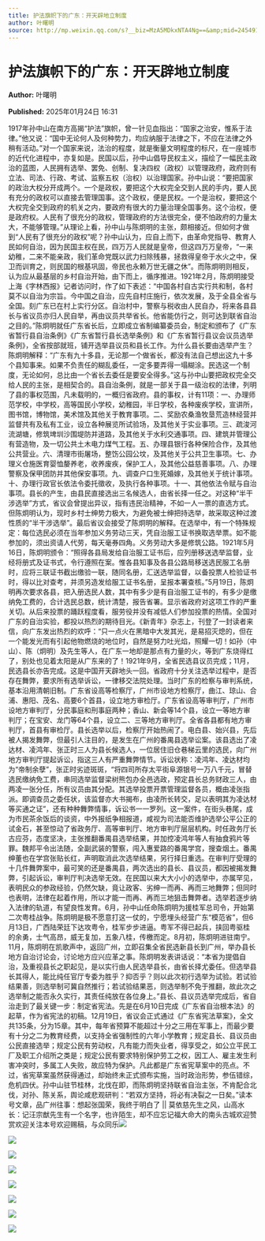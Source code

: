 ```yaml
---
title: 护法旗帜下的广东：开天辟地立制度
author: 叶曙明
source: http://mp.weixin.qq.com/s?__biz=MzA5MDkxNTA4Ng==&amp;mid=2454916528&amp;idx=1&amp;sn=cae4393f0f5b81baa79818f226554643&amp;chksm=87a3c5d1b0d44cc72968c5f338be7e7e470d80f9e2f20abfd89db42c4cb84c1cbd64d1b48831&poc_token=HJ_Do2ejHyO-wNZGG8Q1S8FdPgy1YBBEob-nUEme
---
```


# 护法旗帜下的广东：开天辟地立制度

**Author:** 叶曙明

**Published:** 2025年01月24日 16:31

1917年孙中山在南方高揭“护法”旗帜，曾一针见血指出：“国家之治安，惟系于法律。”他又说：“国中无论何人及何种势力，均应纳服于法律之下，不应在法律之外稍有活动。”对一个国家来说，法治的程度，就是衡量文明程度的标尺，在一座城市的近代化进程中，亦复如是。民国以后，孙中山倡导民权主义，描绘了一幅民主政治的蓝图，人民拥有选举、罢免、创制、复决四权（政权）以管理政府，政府则有立法、司法、行政、考试、监察五权（治权）以治理国家。孙中山说：“要把国家的政治大权分开成两个。一个是政权，要把这个大权完全交到人民的手内，要人民有充分的政权可以直接去管理国事。这个政权，便是民权。一个是治权，要把这个大权完全交到政府的机关之内，要政府有很大的力量治理全国事务。这个治权，便是政府权。人民有了很充分的政权，管理政府的方法很完全，便不怕政府的力量太大，不能够管理。”从理论上看，孙中山与陈炯明的主张，颇相接近。但如何才做到“人民有了很充分的政权”呢？孙中山认为，应自上而下，由革命党指导、教育人民如何自治，因为民国主权在民，四万万人民就是皇帝，但这四万万皇帝，“一来幼稚，二来不能亲政，我们革命党既以武力扫除残暴，拯救得皇帝于水火之中，保卫而训育之，则民国的根基巩固，帝民也永赖万世无疆之休”。而陈炯明则相反，认为应从最基层的乡村自治开始，由下而上，循序推进。1921年2月，陈炯明接受上海《字林西报》记者访问时，作了如下表述：“中国各村自古实行共和制，各村莫不以自治为宗旨。今中国之自治，应先自村庄施行，依次发展，及于全县全省与全国。刻广东已在村上实行分区。自治村中，警察与税收由人民自办，将来各县县长与省议员亦归人民自举，再由议员共举省长。他省能仿行之，则可达到联省自治之目的。”陈炯明就任广东省长后，立即成立省制编纂委员会，制定和颁布了《广东省暂行县自治条例》《广东省暂行县长选举条例》和《广东省暂行县议会议员选举条例》，全省按部就班，铺开选举县议员和县长工作。为什么县长要由选举产生？陈炯明解释：“广东有九十多县，无论那一个做省长，都没有法自己想出这九十多个县知事来。如果不负责任的糊乱委任，一定多要弄得一塌糊涂。民选这一个制度，无论如何，总比由一个省长去委任是要安全得多。”这与孙中山要把政权完全交给人民的主张，是相契合的。县自治条例，就是一部关于县一级治权的法律，列明了县的事权范围，凡未载明的，一概归省政府。县的事权，计有11项：一、办理师范学校，中学校，高等国民小学校，幼稚园，半日学校，各种废疾学校，宣讲所，图书馆，博物馆，美术馆及其他关于教育事项。二、奖励农桑渔牧垦荒造林经营并监督共有及私有工业，设立各种展览所试验场，及其他关于实业事项。三、疏浚河流湖塘，修筑埤圳沙围堤防并道路，及其他关于水利交通事项。四、建筑并管理公有营造物，及一切公共土木电力煤气工程。五、办理县银行各种保险合作，及其他公共营业。六、清理市街屠场，整饬公园公坟，及其他关于公共卫生事项。七、办理义仓施医育婴恤嫠养老，收养废疾，保护工人，及其他公益慈善事项。八、办理警察及保甲团防并其他保安事项。九、调查户口生死婚嫁，及其他关于统计事项。十、办理行政官长依法令委托徵收，及执行各种事项。十一、其他依法令赋与自治事项。县长的产生，由县民直接选出三名候选人，由省长择一任之。对这种“半干涉选举”方式，省议会曾提出异议，指有违民治精神，不如一人一票的直选方式。但陈炯明认为，现时乡村士绅势力极大，为避免被士绅把持选举，故采取这种过渡性质的“半干涉选举”。最后省议会接受了陈炯明的解释。在选举中，有一个特殊规定：每位选民必须在当年参加义务劳动三天，凭自治服工证书换取选举票。如不能参加的，须出资请人代劳，每天毫券四角。义务劳动大多是修筑公路。1921年5月16日，陈炯明颁令：“照得各县局发给自治服工证书后，应列册移送选举监督，业经将册式及证书式，令行遵照在案。惟各县知事及各县公路局移送选民服工名册时，应将三联证书截出缴验一联，随同名册，汇送选举监督，以备投票人检验证书时，得以比对查考，并须另造发给服工证书名册，呈报本署查核。”5月19日，陈炯明再次要求各县，把入册选民人数，其中有多少是有自治服工证书的，有多少是缴纳免工费的，合计选民总数，统计清楚，报告省署。显示省政府对这项工作的严重关切。从后来投票的踊跃程度看，服劳役并没有减低人们参加投票的热情。全国对广东的自治实验，都投以热烈的期待目光。《新青年》杂志上，刊登了一封读者来信，向广东发出热烈的欢呼：“只一点火在黑暗中大发其光，是易招灭熄的，但在一个能发光而有引起他物燃烧的地位时，自然是努力吐光焰，照耀一切！如孙（中山）、陈（炯明）及先生等人，在广东一地却是那点有力量的火，等到广东烧得红了，别处也见着太阳是从广东来的了！1921年9月，全省民选县议员完成；11月，民选县长亦告完成。这是中国开天辟地头一回。省政府十分关注选举过程中，是否存在舞弊，要求所有选举诉讼，一律移交法院处理。当时广东的检察与审判系统，基本沿用清朝旧制。广东省设高等检察厅，广州市设地方检察厅，曲江、琼山、合浦、惠阳、茂名、高要6个首县，设立地方审检厅。广东省设高等审判厅，广州市设地方审判厅，分民事庭和刑事庭两种；香山、新会等14个县，设立一等地方审判厅；在宝安、龙门等64个县，设立二、三等地方审判厅。全省各县都有地方审判厅，首县有审检厅。县长选举以后，检察厅开始热闹了。电白县、始兴县，先后被人揭发舞弊，但最引人注目的，是发生在广州的番禺县选举讼案。该县选出了凌达材、凌鸿年、张正时三人为县长候选人，一位居住旧仓巷梯云里的选民，向广州地方审判厅提起诉讼，指这三人有严重舞弊情节。诉讼状称：凌鸿年、凌达材均为“帝制余孽”，张正时劣迹斑斑，“将四司所存太平街阜源银号一万八千元，冒替选民缴纳免工费，串同选举监督梁树熊包办全邑选政，预定县长总务财政三人，由两凌一张分任，所有议员由其分配。其选举投票开票管理监督各员，概由凌张指派。即调查员之委任状，该监督亦大书揭布，由凌所长转交，足以表明其为凌达材等买通之证”，还有种种舞弊情事，诉讼书一一罗列。这一案件，在街头巷尾，成为市民茶余饭后的谈资，中外报纸争相报道，咸视为司法能否维护选举公平公正的试金石，甚至惊动了省政务厅、高等审判厅、地方审判厅层层机构。时任政务厅长古应芬，态度坚决，主张推翻番禺县选举结果，并加控凌鸿年等人有抽食鸦片等罪。魏邦平令出法随，全副武装的警察，闯入惠爱路的番禺学宫，搜查烟土。番禺绅董也在学宫张贴长红，声明取消此次选举结果，另行择日重选。在审判厅受理的十几件舞弊案中，最可笑的还是番禺县，两次选出的县长、县议员，都因被揭发舞弊，引起诉讼，审判厅判决选举无效。在民国以来大大小小的选举中，亦属罕见，表明民众的参政经验，仍然欠缺，竟让政客、劣绅一而再、再而三地舞弊；但同时也表明，法律在起着作用，所以才能一而再、再而三地狙击舞弊者。选举若逐步纳入法律的轨道，有望良性发育。6月，孙中山任命陈炯明为援桂军总司令，开始第二次粤桂战争。陈炯明是极不愿意打这一仗的，宁愿埋头经营广东“模范省”，但6月13日，广西陆荣廷下达攻粤令，桂军步步进逼。粤军不得已起兵，挟回粤驱桂的余勇，士气高昂，威无复加，五象八桂，传檄而定。8月初，陈炯明进驻南宁。11月，陈炯明在凯歌声中，返回广州，立即召集全省民选新县长到广州，举办县长地方自治讨论会，讨论地方应兴应革之事。陈炯明发表讲话说：“本省为提倡自治，及重视县长之职起见，是以实行由人民选举县长，由省长择尤委任。但选举县长其得人，能比纯任官厅专委为胜乎？抑否乎？则以此次初行选举为试验。若试验结果善，则选举制可冀自然推行；若试验结果恶，则选举制不免于推翻，故此次之选举制之能否永久实行，其责任纯放在各位身上。”县长、县议员选举完成后，省自治走到了最关键一步：制定省宪法。先是在6月10日完成《广东省自治根本法》的起草，作为省宪法的初稿。12月19日，省议会正式通过《广东省宪法草案》，全文共135条，分为15章。其中，每年省预算不能超过十分之三用在军事上，而最少要有十分之二为教育经费，以支持全省强制性的六年小学教育；规定县长、县议员由公民直接选举；规定公民有劳动权，凡有能力而失业者，得享受之，如公立平民工厂及职工介绍所之类是；规定公民有要求特别保护劳工之权，因工人、雇主发生利害冲突时，多属工人失败，故应特为保护。凡此都是广东省宪草案中的亮点。不过，省宪草案虽然获得通过，却始终未正式颁布实施，当时政治形势，参伍错综，危机四伏。孙中山驻节桂林，北伐在即，而陈炯明坚持联省自治主张，不肯配合北伐，对孙、陈关系，舆论咸悲观研判：“若双方坚持，将必有决裂之一日矣。”读本号文章，品广州往事：想起张国荣，我终于明白了 || 莫依慈先生之风，山高水长：记汪宗猷先生有一个名字，也许陌生，却不应忘记福大命大的南头古城欢迎赞赏欢迎关注本号欢迎赐稿，与众同乐![](https://mmbiz.qpic.cn/mmbiz_jpg/PJWG74pLsMayvR1AyLpp1OwsWXJhmAMu6hEnyJ4hyVxh2jeFxNGwngJfdXCj1cuXFPwvvJjPH1NhDydQF15CRA/640?wx_fmt=jpeg)

![](https://mmbiz.qpic.cn/mmbiz_jpg/PJWG74pLsMbZUuFyFJ65VOVIicsHcl7zXpMcRejpggXdibAfyu1eTic48RMxqCbUn5gm85gaib1bF2x2j71T8TDDSA/640?from=appmsg)

![](https://mmbiz.qpic.cn/mmbiz_jpg/PJWG74pLsMbZUuFyFJ65VOVIicsHcl7zXcnXPGT5wJ44Y4LXfm1B97S4UVQsmQaeiaDvAmKwKRxDDbh6vZzISykA/640?from=appmsg)

![](https://mmbiz.qpic.cn/mmbiz_jpg/PJWG74pLsMbZUuFyFJ65VOVIicsHcl7zXAtLZN8OoxrPPe6lc4F7XdHsSIoAnDvO3eIwfLcuVd6o5bKChia0sRMg/640?from=appmsg)

![](https://mmbiz.qpic.cn/mmbiz_gif/PJWG74pLsMayvR1AyLpp1OwsWXJhmAMusfs1pQabdPdhBk4997RJ6orCd8NJIkE6QtgAQLO9aEydzZrVqqk7ew/640?wx_fmt=gif&tp=webp&wxfrom=5&wx_lazy=1)

![](https://mmbiz.qpic.cn/mmbiz_gif/PJWG74pLsMY4kze1RswORlwIruFfBicEYeomLV8Tjs3AO8zO5OIk2usXQ2wZOicfrAxou4MXF2OLDPUcfQiafn3SA/640?wx_fmt=gif&tp=webp&wxfrom=5&wx_lazy=1)

![](https://mmbiz.qpic.cn/mmbiz_jpg/PJWG74pLsMaYmJzYZkI17YWVxxOsibIh05IeWQ2EJjK9ZjlkibB9iaGYCYRTQ86M3dhqlKnLzEFSV43j7PkAECVWA/640?wx_fmt=jpeg&from=appmsg)

![](https://mmbiz.qpic.cn/mmbiz_png/PJWG74pLsMbxzxSWsbSxWa401icEeDUWiawxAxbdgTq3LmtribGicfmgEgabFONInhdrQRwY9Y4pmxRGlAoaQAaMDA/640?wx_fmt=other&tp=webp&wxfrom=5&wx_lazy=1&wx_co=1)



